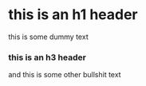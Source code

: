 # this is an h1 header
this is some dummy text

### this is an h3 header
and this is some other bullshit text

